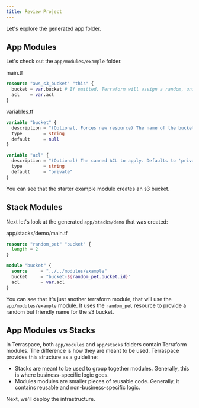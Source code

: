 ```yaml
---
title: Review Project
---
```


Let's explore the generated app folder.

## App Modules

Let's check out the `app/modules/example` folder.

main.tf

```terraform
resource "aws_s3_bucket" "this" {
  bucket = var.bucket # If omitted, Terraform will assign a random, unique name.
  acl    = var.acl
}

```

variables.tf

```terraform
variable "bucket" {
  description = "(Optional, Forces new resource) The name of the bucket. If omitted, Terraform will assign a random, unique name." # IE: terraform-2020052606510241590000000
  type        = string
  default     = null
}

variable "acl" {
  description = "(Optional) The canned ACL to apply. Defaults to 'private'."
  type        = string
  default     = "private"
}
```

You can see that the starter example module creates an s3 bucket.

## Stack Modules

Next let's look at the generated `app/stacks/demo` that was created:

app/stacks/demo/main.tf

```terraform
resource "random_pet" "bucket" {
  length = 2
}

module "bucket" {
  source     = "../../modules/example"
  bucket     = "bucket-${random_pet.bucket.id}"
  acl        = var.acl
}
```

You can see that it's just another terraform module, that will use the `app/modules/example` module. It uses the `random_pet` resource to provide a random but friendly name for the s3 bucket.

## App Modules vs Stacks

In Terraspace, both `app/modules` and `app/stacks` folders contain Terraform modules. The difference is how they are meant to be used. Terraspace provides this structure as a guideline:

* Stacks are meant to be used to group together modules. Generally, this is where business-specific logic goes.
* Modules modules are smaller pieces of reusable code. Generally, it contains reusable and non-business-specific logic.

Next, we'll deploy the infrastructure.
